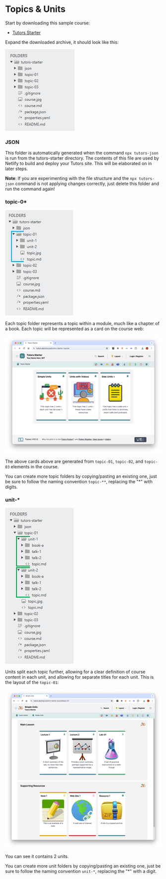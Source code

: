# Topics & Units

Start by downloading this sample course:

- [Tutors Starter](https://github.com/tutors-sdk/tutors-starter/archive/refs/heads/master.zip)

Expand the downloaded archive, it should look like this:

![Closed tree](img/f1.png)

### JSON

This folder is automatically generated when the command `npx tutors-json` is run from the tutors-starter directory. The contents of this file are used by Netlify to build and deploy your Tutors site. This will be elaborated on in later steps.

**Note**: If you are experimenting with the file structure and the `npx tutors-json` command is not applying changes correctly, just delete this folder and run the command again!

###  topic-0*

![Topic](img/f2.png)

Each topic folder represents a topic within a module, much like a chapter of a book. Each topic will be represented as a card on the course web:

![](img/44.png)

The above cards above are generated from  `topic-01`, `topic-02`, and `topic-03` elements in the course.

You can create more topic folders by copying/pasting an existing one, just be sure to follow the naming convention `topic-**`, replacing the "\*" with digits.

### unit-*

![Unit](img/f3.png)

Units split each topic further, allowing for a clear definition of course content in each unit, and allowing for separate titles for each unit.  This is the layout of the `topic-01`:

![](img/55.png)

You can see it contains 2 units.

You can create more unit folders by copying/pasting an existing one, just be sure to follow the naming convention `unit-*`, replacing the "\*" with a digit.